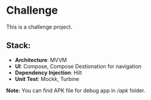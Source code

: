 # Challenge

This is a challenge project.

## Stack:

- **Architecture**: MVVM
- **UI**: Compose, Compose Destionation for navigation
- **Dependency Injection**: Hilt
- **Unit Test**: Mockk, Turbine

**Note:** You can find APK file for debug app in _/apk_ folder.
